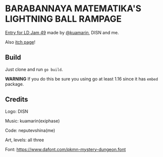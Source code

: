 # BARABANNAYA MATEMATIKA'S LIGHTNING BALL RAMPAGE
[Entry for LD Jam 49](https://ldjam.com/events/ludum-dare/49/lightning-ball-rampage) made by [@kuamarin](https://github.com/kuamarin), DISN and me.

Also [itch page](https://neputevshina.itch.io/lbr)!
## Build
Just clone and run `go build`.

**WARNING** If you do this be sure you using go at least 1.16 since it has `embed` package.
## Credits
Logo: DISN

Music: kuamarin(exiphase)

Code: neputevshina(me)

Art, levels: all three

Font: https://www.dafont.com/pkmn-mystery-dungeon.font
